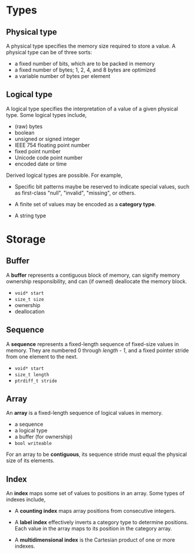 # Types

## Physical type

A physical type specifies the memory size required to store a value.  A physical
type can be of three sorts:

- a fixed number of bits, which are to be packed in memory
- a fixed number of bytes; 1, 2, 4, and 8 bytes are optimized
- a variable number of bytes per element


## Logical type

A logical type specifies the interpretation of a value of a given physical
type.  Some logical types include,

- (raw) bytes
- boolean
- unsigned or signed integer
- IEEE 754 floating point number
- fixed point number
- Unicode code point number
- encoded date or time

Derived logical types are possible.  For example,

- Specific bit patterns maybe be reserved to indicate special values, such
  as first-class "null", "invalid", "missing", or others.

- A finite set of values may be encoded as a **category type**.

- A string type 


# Storage

## Buffer

A **buffer** represents a contiguous block of memory, can signify memory
ownership responsibility, and can (if owned) deallocate the memory block.

- `void* start`
- `size_t size`
- ownership
- deallocation 

## Sequence

A **sequence** represents a fixed-length sequence of fixed-size values in
memory.  They are numbered 0 through _length - 1_, and a fixed pointer stride
from one element to the next.

- `void* start`
- `size_t length`
- `ptrdiff_t stride`

## Array

An **array** is a fixed-length sequence of logical values in memory.

- a sequence
- a logical type
- a buffer (for ownership)
- `bool writeable`

For an array to be **contiguous**, its sequence stride must equal the physical
size of its elements.

## Index

An **index** maps some set of values to positions in an array.  Some types of
indexes include,

- A **counting index** maps array positions from consecutive integers.

- A **label index** effectively inverts a category type to determine positions.
  Each value in the array maps to its position in the category array.

- A **multidimensional index** is the Cartesian product of one or more indexes.

